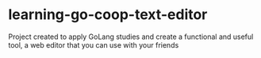 # learning-go-coop-text-editor
Project created to apply GoLang studies and create a functional and useful tool, a web editor that you can use with your friends
